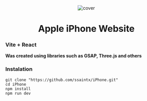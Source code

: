 <div align="center">
  <img src="https://github.com/ssaintx/iPhone/assets/149256879/2da699b1-d638-4f29-bb46-1d44531cfc26" alt="cover" />
  <h1>Apple iPhone Website</h1>
</div>

### Vite + React
<strong>Was created using libraries such as GSAP, Three.js and others</strong>

### Instalation
```
git clone "https://github.com/ssaintx/iPhone.git"
cd iPhone
npm install
npm run dev
```
